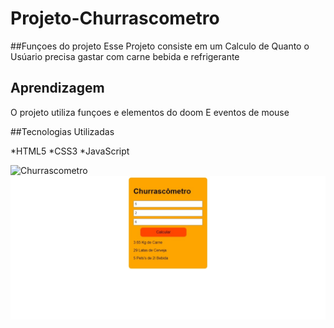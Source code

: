 # Projeto-Churrascometro

##Funçoes do projeto
Esse Projeto consiste em um Calculo de Quanto o Usúario precisa gastar com carne bebida e refrigerante


## Aprendizagem

O projeto utiliza funçoes e elementos do doom E eventos de mouse 

##Tecnologias Utilizadas

*HTML5
*CSS3
*JavaScript

![Churrascometro](Churrasscometro_1.jpeg)
![Churrascometro](Churrascometro_2.jpeg)
